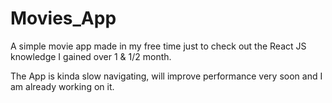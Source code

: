 # Movies_App
A simple movie app made in my free time just to check out the React JS knowledge I gained over 1 &amp; 1/2 month.

The App is kinda slow navigating, will improve performance very soon and I am already working on it.

